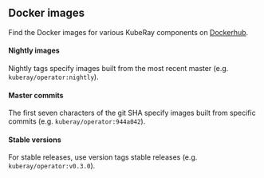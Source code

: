 ## Docker images

Find the Docker images for various KubeRay components on [Dockerhub](https://hub.docker.com/u/kuberay).

#### Nightly images

Nightly tags specify images built from the most recent master (e.g. `kuberay/operator:nightly`).

#### Master commits

The first seven characters of the git SHA specify images built from specific commits
(e.g. `kuberay/operator:944a042`).

#### Stable versions
For stable releases, use version tags
stable releases (e.g. `kuberay/operator:v0.3.0`).

